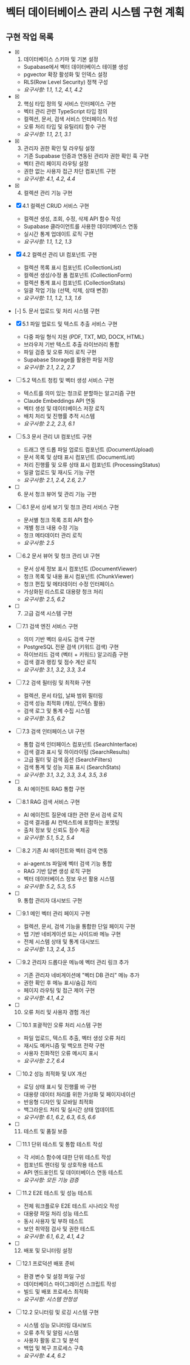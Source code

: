 # 벡터 데이터베이스 관리 시스템 구현 계획

## 구현 작업 목록

- [x] 1. 데이터베이스 스키마 및 기본 설정


  - Supabase에서 벡터 데이터베이스 테이블 생성
  - pgvector 확장 활성화 및 인덱스 설정
  - RLS(Row Level Security) 정책 구성
  - _요구사항: 1.1, 1.2, 4.1, 4.2_


- [x] 2. 핵심 타입 정의 및 서비스 인터페이스 구현

  - 벡터 관리 관련 TypeScript 타입 정의
  - 컬렉션, 문서, 검색 서비스 인터페이스 작성
  - 오류 처리 타입 및 유틸리티 함수 구현
  - _요구사항: 1.1, 2.1, 3.1_

- [x] 3. 관리자 권한 확인 및 라우팅 설정












  - 기존 Supabase 인증과 연동된 관리자 권한 확인 훅 구현
  - 벡터 관리 페이지 라우팅 설정
  - 권한 없는 사용자 접근 차단 컴포넌트 구현
  - _요구사항: 4.1, 4.2, 4.4_

- [x] 4. 컬렉션 관리 기능 구현



- [x] 4.1 컬렉션 CRUD 서비스 구현


  - 컬렉션 생성, 조회, 수정, 삭제 API 함수 작성
  - Supabase 클라이언트를 사용한 데이터베이스 연동
  - 실시간 통계 업데이트 로직 구현
  - _요구사항: 1.1, 1.2, 1.3_

- [x] 4.2 컬렉션 관리 UI 컴포넌트 구현


  - 컬렉션 목록 표시 컴포넌트 (CollectionList)
  - 컬렉션 생성/수정 폼 컴포넌트 (CollectionForm)
  - 컬렉션 통계 표시 컴포넌트 (CollectionStats)
  - 일괄 작업 기능 (선택, 삭제, 상태 변경)
  - _요구사항: 1.1, 1.2, 1.3, 1.6_

- [-] 5. 문서 업로드 및 처리 시스템 구현


- [x] 5.1 파일 업로드 및 텍스트 추출 서비스 구현








  - 다중 파일 형식 지원 (PDF, TXT, MD, DOCX, HTML)
  - 브라우저 기반 텍스트 추출 라이브러리 통합
  - 파일 검증 및 오류 처리 로직 구현
  - Supabase Storage를 활용한 파일 저장
  - _요구사항: 2.1, 2.2, 2.7_

- [ ] 5.2 텍스트 청킹 및 벡터 생성 서비스 구현

  - 텍스트를 의미 있는 청크로 분할하는 알고리즘 구현
  - Claude Embeddings API 연동
  - 벡터 생성 및 데이터베이스 저장 로직
  - 배치 처리 및 진행률 추적 시스템
  - _요구사항: 2.2, 2.3, 6.1_

- [ ] 5.3 문서 관리 UI 컴포넌트 구현
  - 드래그 앤 드롭 파일 업로드 컴포넌트 (DocumentUpload)
  - 문서 목록 및 상태 표시 컴포넌트 (DocumentList)
  - 처리 진행률 및 오류 상태 표시 컴포넌트 (ProcessingStatus)
  - 일괄 업로드 및 재시도 기능 구현
  - _요구사항: 2.1, 2.4, 2.6, 2.7_

- [ ] 6. 문서 청크 뷰어 및 관리 기능 구현
- [ ] 6.1 문서 상세 보기 및 청크 관리 서비스 구현
  - 문서별 청크 목록 조회 API 함수
  - 개별 청크 내용 수정 기능
  - 청크 메타데이터 관리 로직
  - _요구사항: 2.5_

- [ ] 6.2 문서 뷰어 및 청크 관리 UI 구현
  - 문서 상세 정보 표시 컴포넌트 (DocumentViewer)
  - 청크 목록 및 내용 표시 컴포넌트 (ChunkViewer)
  - 청크 편집 및 메타데이터 수정 인터페이스
  - 가상화된 리스트로 대용량 청크 처리
  - _요구사항: 2.5, 6.2_

- [ ] 7. 고급 검색 시스템 구현
- [ ] 7.1 검색 엔진 서비스 구현
  - 의미 기반 벡터 유사도 검색 구현
  - PostgreSQL 전문 검색 (키워드 검색) 구현
  - 하이브리드 검색 (벡터 + 키워드) 알고리즘 구현
  - 검색 결과 랭킹 및 점수 계산 로직
  - _요구사항: 3.1, 3.2, 3.3, 3.4_

- [ ] 7.2 검색 필터링 및 최적화 구현
  - 컬렉션, 문서 타입, 날짜 범위 필터링
  - 검색 성능 최적화 (캐싱, 인덱스 활용)
  - 검색 로그 및 통계 수집 시스템
  - _요구사항: 3.5, 6.2_

- [ ] 7.3 검색 인터페이스 UI 구현
  - 통합 검색 인터페이스 컴포넌트 (SearchInterface)
  - 검색 결과 표시 및 하이라이팅 (SearchResults)
  - 고급 필터 및 검색 옵션 (SearchFilters)
  - 검색 통계 및 성능 지표 표시 (SearchStats)
  - _요구사항: 3.1, 3.2, 3.3, 3.4, 3.5, 3.6_

- [ ] 8. AI 에이전트 RAG 통합 구현
- [ ] 8.1 RAG 검색 서비스 구현
  - AI 에이전트 질문에 대한 관련 문서 검색 로직
  - 검색 결과를 AI 컨텍스트에 포함하는 포맷팅
  - 출처 정보 및 신뢰도 점수 제공
  - _요구사항: 5.1, 5.2, 5.4_

- [ ] 8.2 기존 AI 에이전트와 벡터 검색 연동
  - ai-agent.ts 파일에 벡터 검색 기능 통합
  - RAG 기반 답변 생성 로직 구현
  - 벡터 데이터베이스 정보 우선 활용 시스템
  - _요구사항: 5.2, 5.3, 5.5_

- [ ] 9. 통합 관리자 대시보드 구현
- [ ] 9.1 메인 벡터 관리 페이지 구현
  - 컬렉션, 문서, 검색 기능을 통합한 단일 페이지 구현
  - 탭 기반 네비게이션 또는 사이드바 메뉴 구현
  - 전체 시스템 상태 및 통계 대시보드
  - _요구사항: 1.3, 2.4, 3.5_

- [ ] 9.2 관리자 드롭다운 메뉴에 벡터 관리 링크 추가
  - 기존 관리자 네비게이션에 "벡터 DB 관리" 메뉴 추가
  - 권한 확인 후 메뉴 표시/숨김 처리
  - 페이지 라우팅 및 접근 제어 구현
  - _요구사항: 4.1, 4.2_

- [ ] 10. 오류 처리 및 사용자 경험 개선
- [ ] 10.1 포괄적인 오류 처리 시스템 구현
  - 파일 업로드, 텍스트 추출, 벡터 생성 오류 처리
  - 재시도 메커니즘 및 백오프 전략 구현
  - 사용자 친화적인 오류 메시지 표시
  - _요구사항: 2.7, 6.4_

- [ ] 10.2 성능 최적화 및 UX 개선
  - 로딩 상태 표시 및 진행률 바 구현
  - 대용량 데이터 처리를 위한 가상화 및 페이지네이션
  - 반응형 디자인 및 모바일 최적화
  - 백그라운드 처리 및 실시간 상태 업데이트
  - _요구사항: 6.1, 6.2, 6.3, 6.5, 6.6_

- [ ] 11. 테스트 및 품질 보증
- [ ] 11.1 단위 테스트 및 통합 테스트 작성
  - 각 서비스 함수에 대한 단위 테스트 작성
  - 컴포넌트 렌더링 및 상호작용 테스트
  - API 엔드포인트 및 데이터베이스 연동 테스트
  - _요구사항: 모든 기능 검증_

- [ ] 11.2 E2E 테스트 및 성능 테스트
  - 전체 워크플로우 E2E 테스트 시나리오 작성
  - 대용량 파일 처리 성능 테스트
  - 동시 사용자 및 부하 테스트
  - 보안 취약점 검사 및 권한 테스트
  - _요구사항: 6.1, 6.2, 4.1, 4.2_

- [ ] 12. 배포 및 모니터링 설정
- [ ] 12.1 프로덕션 배포 준비
  - 환경 변수 및 설정 파일 구성
  - 데이터베이스 마이그레이션 스크립트 작성
  - 빌드 및 배포 프로세스 최적화
  - _요구사항: 시스템 안정성_

- [ ] 12.2 모니터링 및 로깅 시스템 구현
  - 시스템 성능 모니터링 대시보드
  - 오류 추적 및 알림 시스템
  - 사용자 활동 로그 및 분석
  - 백업 및 복구 프로세스 구축
  - _요구사항: 4.4, 6.2_